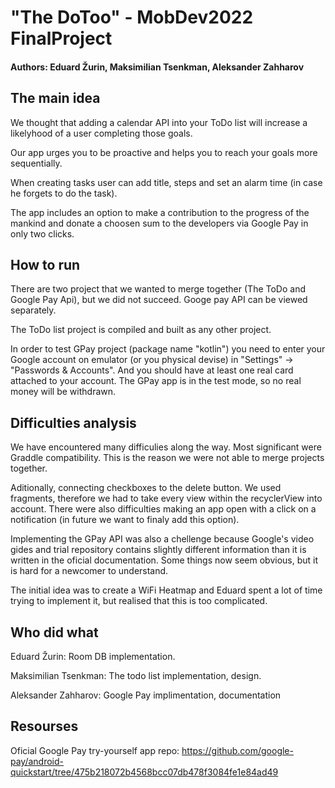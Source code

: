 # "The DoToo" - MobDev2022 FinalProject 
#### Authors: Eduard Žurin, Maksimilian Tsenkman, Aleksander Zahharov

## The main idea
We thought that adding a calendar API into your ToDo list will increase a likelyhood of a user completing those goals.

Our app urges you to be proactive and helps you to reach your goals more sequentially.

When creating tasks user can add title, steps and set an alarm time (in case he forgets to do the task). 

The app includes an option to make a contribution to the progress of the mankind and donate a choosen sum to the developers via Google Pay in only two clicks.

## How to run
There are two project that we wanted to merge together (The ToDo and Google Pay Api), but we did not succeed.
Googe pay API can be viewed separately.

The ToDo list project is compiled and built as any other project.

In order to test GPay project (package name "kotlin") you need to enter your Google account on emulator (or you physical devise) in "Settings" -> "Passwords & Accounts".
And you should have at least one real card attached to your account. The GPay app is in the test mode, so no real money will be withdrawn.

## Difficulties analysis
We have encountered many difficulies along the way.
Most significant were Graddle compatibility. This is the reason we were not able to merge projects together.

Aditionally, connecting checkboxes to the delete button. We used fragments, therefore we had to take every view within the recyclerView into account.
There were also difficulties making an app open with a click on a notification (in future we want to finaly add this option).

Implementing the GPay API was also a chellenge because Google's video gides and trial repository contains slightly different information than it is written in the oficial documentation. Some things now seem obvious, but it is hard for a newcomer to understand.

The initial idea was to create a WiFi Heatmap and Eduard spent a lot of time trying to implement it, but realised that this is too complicated.

## Who did what
Eduard Žurin: Room DB implementation.

Maksimilian Tsenkman: The todo list implementation, design.

Aleksander Zahharov: Google Pay implimentation, documentation

## Resourses
Oficial Google Pay try-yourself app repo: https://github.com/google-pay/android-quickstart/tree/475b218072b4568bcc07db478f3084fe1e84ad49
